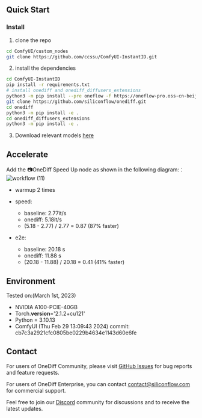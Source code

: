 ## Quick Start

### Install

1. clone the repo

```bash
cd ComfyUI/custom_nodes
git clone https://github.com/ccssu/ComfyUI-InstantID.git 
```

2. install the dependencies

```bash
cd ComfyUI-InstantID
pip install -r requirements.txt
# install onediff and onediff_diffusers_extensions
python3 -m pip install --pre oneflow -f https://oneflow-pro.oss-cn-beijing.aliyuncs.com/branch/community/cu121
git clone https://github.com/siliconflow/onediff.git
cd onediff
python3 -m pip install -e .
cd onediff_diffusers_extensions
python3 -m pip install -e .
```

3. Download relevant models [here](https://github.com/ZHO-ZHO-ZHO/ComfyUI-InstantID?tab=readme-ov-file#%E4%BD%BF%E7%94%A8%E6%96%B9%E6%B3%95--how-to-use)

## Accelerate

Add the 📷OneDiff Speed Up node as shown in the following diagram:：
![workflow (11)](https://github.com/ZHO-ZHO-ZHO/ComfyUI-InstantID/assets/109639975/f5bc8c9c-6bb2-4954-8d00-c6c512dddb53)

- warmup 2 times
- speed:
  - baseline: 2.77it/s
  - onediff: 5.18it/s
  - (5.18 - 2.77) / 2.77 = 0.87 (87% faster)
  
- e2e:
  - baseline: 20.18 s
  - onediff: 11.88 s
  -  (20.18 - 11.88) / 20.18 = 0.41 (41% faster)
 
## Environment

Tested on:(March 1st, 2023)
- NVIDIA A100-PCIE-40GB 
- Torch.__version__='2.1.2+cu121'
- Python = 3.10.13
- ComfyUI (Thu Feb 29 13:09:43 2024) commit: cb7c3a2921cfc0805be0229b4634e1143d60e6fe

## Contact

For users of OneDiff Community, please visit [GitHub Issues](https://github.com/siliconflow/onediff/issues) for bug reports and feature requests.

For users of OneDiff Enterprise, you can contact contact@siliconflow.com for commercial support.

Feel free to join our [Discord](https://discord.gg/RKJTjZMcPQ) community for discussions and to receive the latest updates.